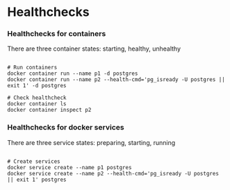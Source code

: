# Healthchecks


 
### Healthchecks for containers

There are three container states: starting, healthy, unhealthy

```buildoutcfg

# Run containers
docker container run --name p1 -d postgres
docker container run --name p2 --health-cmd='pg_isready -U postgres || exit 1' -d postgres

# Check healthcheck
docker container ls
docker container inspect p2

```

### Healthchecks for docker services

There are three service states: preparing, starting, running
```buildoutcfg

# Create services
docker service create --name p1 postgres
docker service create --name p2 --health-cmd='pg_isready -U postgres || exit 1' postgres

```